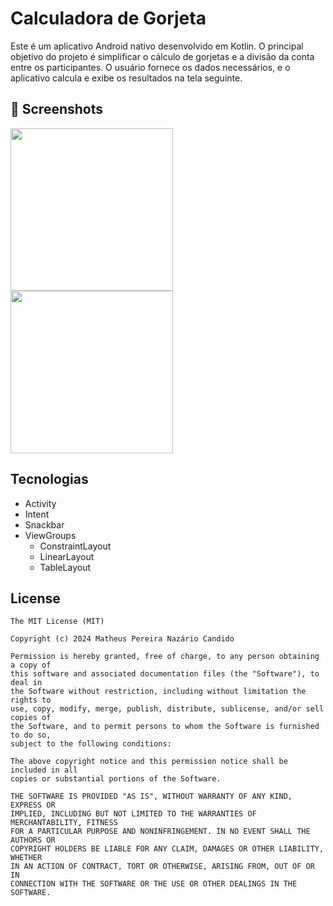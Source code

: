# Calculadora de Gorjeta
Este é um aplicativo Android nativo desenvolvido em Kotlin. O principal objetivo do projeto é simplificar o cálculo de gorjetas e a divisão da conta entre os participantes. O usuário fornece os dados necessários, e o aplicativo calcula e exibe os resultados na tela seguinte.

## :camera_flash: Screenshots
<img src="https://github.com/user-attachments/assets/b2c9947e-71a5-40eb-ab1b-8648e20574ec" width=260/> <img src="https://github.com/user-attachments/assets/e1d1758b-f08f-4c55-bbc7-ae11b6f2834d" width=260/>

## Tecnologias
- Activity
- Intent
- Snackbar
- ViewGroups
  - ConstraintLayout
  - LinearLayout
  - TableLayout
	
## License
```
The MIT License (MIT)

Copyright (c) 2024 Matheus Pereira Nazário Candido

Permission is hereby granted, free of charge, to any person obtaining a copy of
this software and associated documentation files (the "Software"), to deal in
the Software without restriction, including without limitation the rights to
use, copy, modify, merge, publish, distribute, sublicense, and/or sell copies of
the Software, and to permit persons to whom the Software is furnished to do so,
subject to the following conditions:

The above copyright notice and this permission notice shall be included in all
copies or substantial portions of the Software.

THE SOFTWARE IS PROVIDED "AS IS", WITHOUT WARRANTY OF ANY KIND, EXPRESS OR
IMPLIED, INCLUDING BUT NOT LIMITED TO THE WARRANTIES OF MERCHANTABILITY, FITNESS
FOR A PARTICULAR PURPOSE AND NONINFRINGEMENT. IN NO EVENT SHALL THE AUTHORS OR
COPYRIGHT HOLDERS BE LIABLE FOR ANY CLAIM, DAMAGES OR OTHER LIABILITY, WHETHER
IN AN ACTION OF CONTRACT, TORT OR OTHERWISE, ARISING FROM, OUT OF OR IN
CONNECTION WITH THE SOFTWARE OR THE USE OR OTHER DEALINGS IN THE SOFTWARE.
```
